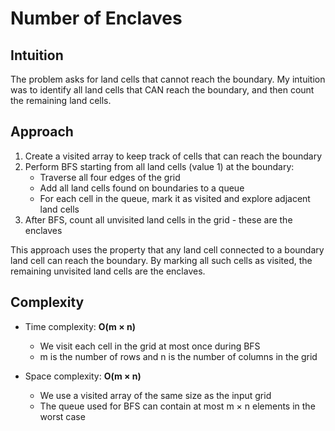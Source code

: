 # Number of Enclaves

## Intuition
The problem asks for land cells that cannot reach the boundary. My intuition was to identify all land cells that CAN reach the boundary, and then count the remaining land cells.

## Approach
1. Create a visited array to keep track of cells that can reach the boundary
2. Perform BFS starting from all land cells (value 1) at the boundary:
   - Traverse all four edges of the grid
   - Add all land cells found on boundaries to a queue
   - For each cell in the queue, mark it as visited and explore adjacent land cells
3. After BFS, count all unvisited land cells in the grid - these are the enclaves

This approach uses the property that any land cell connected to a boundary land cell can reach the boundary. By marking all such cells as visited, the remaining unvisited land cells are the enclaves.

## Complexity
- Time complexity: **O(m × n)**
  - We visit each cell in the grid at most once during BFS
  - m is the number of rows and n is the number of columns in the grid

- Space complexity: **O(m × n)**
  - We use a visited array of the same size as the input grid
  - The queue used for BFS can contain at most m × n elements in the worst case
